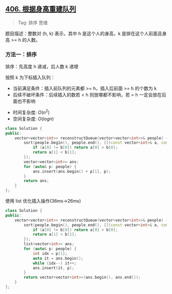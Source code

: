 ## [406. 根据身高重建队列](https://leetcode.cn/problems/queue-reconstruction-by-height/description/)

> Tag: 排序 思维

题目描述：整数对 (h, k) 表示，其中 h 是这个人的身高，k 是排在这个人前面且身高 >= h 的人数。

### 方法一：排序

排序：先高度 h 递减，后人数 k 递增

按照 k 为下标插入队列：
- 当前满足条件：插入前队列的元素都 >= h，插入后前面 >= h 的个数为 k
- 后续不破坏条件：后续插入的数若 < h 则放哪都不影响，若 = h 一定会放在后面也不影响 

* 时间复杂度: ${O(n^2)}$
* 空间复杂度: ${O(logn)}$

```cpp
class Solution {
public:
    vector<vector<int>> reconstructQueue(vector<vector<int>>& people) {
        sort(people.begin(), people.end(), [](const vector<int>& a, const vector<int>& b) {
            if (a[0] != b[0]) return a[0] > b[0];
            return a[1] < b[1];
        });
        vector<vector<int>> ans;
        for (auto& p: people) {
            ans.insert(ans.begin() + p[1], p);
        }
        return ans;
    }
};
```

使用 list 优化插入操作(36ms->26ms)

```cpp
class Solution {
public:
    vector<vector<int>> reconstructQueue(vector<vector<int>>& people) {
        sort(people.begin(), people.end(), [](const vector<int>& a, const vector<int>& b) {
            if (a[0] != b[0]) return a[0] > b[0];
            return a[1] < b[1];
        });
        list<vector<int>> ans;
        for (auto& p: people) {
            int idx = p[1];
            auto it = ans.begin();
            while (idx--) it++;
            ans.insert(it, p);
        }
        return vector<vector<int>>(ans.begin(), ans.end());
    }
};
```


